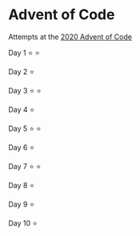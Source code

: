 # Advent of Code

Attempts at the [2020 Advent of Code](https://adventofcode.com/2020)

Day 1 :star: :star:

Day 2 :star:

Day 3 :star: :star:

Day 4 :star:

Day 5 :star: :star:

Day 6 :star:

Day 7 :star: :star:

Day 8 :star:

Day 9 :star:

Day 10 :star:
